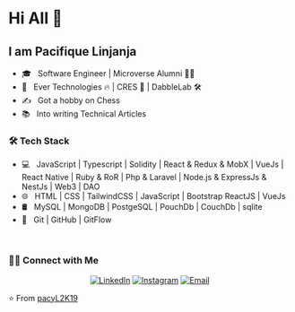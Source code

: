 # Hi All 👋

## I am Pacifique Linjanja 


- 🎓 &nbsp; Software Engineer | Microverse Alumni 🧑‍🎓
- 💼 &nbsp; Ever Technologies 🔥 | CRES 🤩 | DabbleLab 🛠
- ✍️ &nbsp; Got a hobby on Chess 
- 📚 &nbsp; Into writing Technical Articles

<h3>🛠 Tech Stack</h3>

- 💻 &nbsp;  JavaScript | Typescript | Solidity | React & Redux & MobX | VueJs | React Native | Ruby & RoR | Php & Laravel | Node.js & ExpressJs & NestJs | Web3 | DAO
- 🌐 &nbsp; HTML | CSS | TailwindCSS | JavaScript | Bootstrap ReactJS | VueJs
- 🛢 &nbsp; MySQL | MongoDB | PostgeSQL | PouchDb | CouchDb | sqlite
- 🔧 &nbsp; Git | GitHub | GitFlow

<br/>

<h3> 🤝🏻 Connect with Me </h3>

<p align="center">
<a href="https://linkedin.com/in/pacifique-linjanja/"><img alt="LinkedIn" src="https://img.shields.io/badge/LinkedIn-pacifiquelinjanja-blue?style=flat-square&logo=linkedin"></a>
<a href="https://www.instagram.com/linjanjapacifique/"><img alt="Instagram" src="https://img.shields.io/badge/Instagram-linjanjapacifique__-blue?style=flat-square&logo=instagram"></a>
<a href="mailto:pacilinja2@gmail.com"><img alt="Email" src="https://img.shields.io/badge/Email-pacilinja2@gmail.com-blue?style=flat-square&logo=Microsoft%20outlook"></a>
</p>

⭐️ From [pacyL2K19](https://github.com/pacyL2K19)
